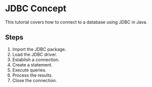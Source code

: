 # JDBC Concept

This tutorial covers how to connect to a database using JDBC in Java.

## Steps

1. Import the JDBC package.
2. Load the JDBC driver.
3. Establish a connection.
4. Create a statement.
5. Execute queries.
6. Process the results.
7. Close the connection.

